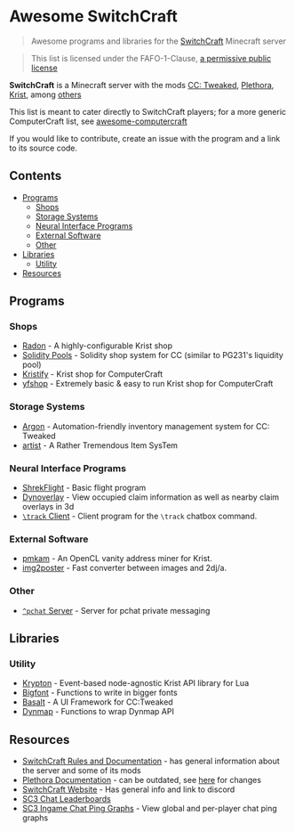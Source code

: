 
# Awesome SwitchCraft
> Awesome programs and libraries for the [SwitchCraft](https://sc3.io/) Minecraft server

> This list is licensed under the FAFO-1-Clause, [a permissive public license](https://github.com/aspen-reeves/FAFO-PL)

**SwitchCraft** is a Minecraft server with the mods [CC: Tweaked](https://github.com/cc-tweaked/CC-Tweaked), [Plethora](https://github.com/SwitchCraftCC/Plethora-Fabric), [Krist](https://github.com/tmpim/Krist), among [others](https://github.com/SwitchCraftCC)

This list is meant to cater directly to SwitchCraft players; for a more generic ComputerCraft list, see [awesome-computercraft](https://github.com/tomodachi94/awesome-computercraft)

If you would like to contribute, create an issue with the program and a link to its source code.

## Contents
- [Programs](#programs)
	- [Shops](#shops)
	- [Storage Systems](#storage-systems)
   	- [Neural Interface Programs](#neural-interface-programs)
	- [External Software](#external-software)
 	- [Other](#other)
- [Libraries](#libraries)
  - [Utility](#utility)
- [Resources](#resources)


## Programs
### Shops

- [Radon](https://github.com/Allymonies/Radon)  - A highly-configurable Krist shop
- [Solidity Pools](https://github.com/afonya2/SolidityPools) - Solidity shop system for CC (similar to PG231's liquidity pool)
- [Kristify](https://github.com/Kristify/Kristify) - Krist shop for ComputerCraft
- [yfshop](https://github.com/yourfriendoss/yfshop) - Extremely basic & easy to run Krist shop for ComputerCraft

### Storage Systems
 - [Argon](https://github.com/Allymonies/Argon) - Automation-friendly inventory management system for CC: Tweaked
 - [artist](https://github.com/SquidDev-CC/artist) - A Rather Tremendous Item SysTem

### Neural Interface Programs
 - [ShrekFlight](https://p.sc3.io/t6ZRrJutrN) - Basic flight program
 - [Dynoverlay](https://p.sc3.io/EcMBeGtp7K) - View occupied claim information as well as nearby claim overlays in 3d
 - [`\track` Client](https://p.sc3.io/wMnaMhYrWe) - Client program for the `\track` chatbox command.

### External Software
 - [pmkam](https://github.com/migeyel/pmkam) - An OpenCL vanity address miner for Krist.
 - [img2poster](https://github.com/PatriikPlays/img2poster) - Fast converter between images and 2dj/a.

### Other
 - [`^pchat` Server](https://p.sc3.io/AcyUGmkyM7) - Server for pchat private messaging

## Libraries
### Utility
 - [Krypton](https://github.com/Allymonies/Krypton) - Event-based node-agnostic Krist API library for Lua
 - [Bigfont](https://pastebin.com/3LfWxRWh) - Functions to write in bigger fonts
 - [Basalt](https://github.com/Pyroxenium/Basalt) - A UI Framework for CC:Tweaked
 - [Dynmap](https://p.sc3.io/hxHMUvEx8y) - Functions to wrap Dynmap API

## Resources
 - [SwitchCraft Rules and Documentation](https://docs.sc3.io/) - has general information about the server and some of its mods
 - [Plethora Documentation](https://plethora.madefor.cc/) - can be outdated, see [here](https://docs.sc3.io/whats-new/plethora.html) for changes
 - [SwitchCraft Website](https://sc3.io) - Has general info and link to discord
 - [SC3 Chat Leaderboards](https://leaderboard.yourfriend.lol/)
 - [SC3 Ingame Chat Ping Graphs](https://forged.phd/scpings/) - View global and per-player chat ping graphs
